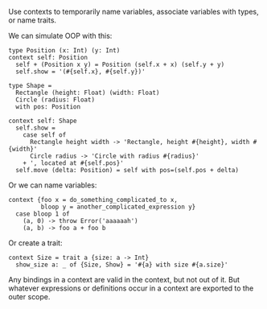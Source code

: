 Use contexts to temporarily name variables, associate variables with types, or name traits.

We can simulate OOP with this:

```
type Position (x: Int) (y: Int)
context self: Position
  self + (Position x y) = Position (self.x + x) (self.y + y)
  self.show = '(#{self.x}, #{self.y})'

type Shape = 
  Rectangle (height: Float) (width: Float)
  Circle (radius: Float)
  with pos: Position

context self: Shape
  self.show = 
    case self of
      Rectangle height width -> 'Rectangle, height #{height}, width #{width}'
      Circle radius -> 'Circle with radius #{radius}'
    + ', located at #{self.pos}'
  self.move (delta: Position) = self with pos=(self.pos + delta)
```

Or we can name variables:

```
context {foo x = do_something_complicated_to x,
         bloop y = another_complicated_expression y}
  case bloop 1 of
    (a, 0) -> throw Error('aaaaaah')
    (a, b) -> foo a + foo b
```

Or create a trait:

```
context Size = trait a {size: a -> Int}
  show_size a: _ of {Size, Show} = '#{a} with size #{a.size}'
```

Any bindings in a context are valid in the context, but not out of it. But whatever expressions or definitions occur in a context are exported to the outer scope.

